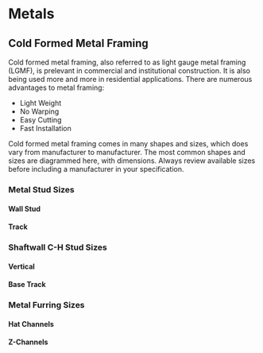 # Metals
## Cold Formed Metal Framing
Cold formed metal framing, also referred to as light gauge metal framing (LGMF), is prelevant in commercial and institutional construction. It is also being used more and more in residential applications. There are numerous advantages to metal framing:
- Light Weight
- No Warping
- Easy Cutting
- Fast Installation

Cold formed metal framing comes in many shapes and sizes, which does vary from manufacturer to manufacturer. The most common shapes and sizes are diagrammed here, with dimensions. Always review available sizes before including a manufacturer in your specification.

### Metal Stud Sizes
#### Wall Stud
#### Track

### Shaftwall C-H Stud Sizes
#### Vertical
#### Base Track

### Metal Furring Sizes
#### Hat Channels
#### Z-Channels
